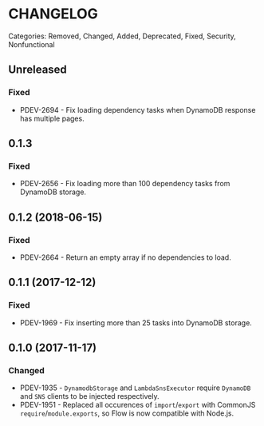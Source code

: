 # CHANGELOG

Categories: Removed, Changed, Added, Deprecated, Fixed, Security, Nonfunctional

## Unreleased

### Fixed

- PDEV-2694 - Fix loading dependency tasks when DynamoDB response has multiple pages.

## 0.1.3

### Fixed

- PDEV-2656 - Fix loading more than 100 dependency tasks from DynamoDB storage.

## 0.1.2 (2018-06-15)

### Fixed

- PDEV-2664 - Return an empty array if no dependencies to load.

## 0.1.1 (2017-12-12)

### Fixed

- PDEV-1969 - Fix inserting more than 25 tasks into DynamoDB storage.

## 0.1.0 (2017-11-17)

### Changed

- PDEV-1935 - `DynamodbStorage` and `LambdaSnsExecutor` require `DynamoDB` and `SNS` clients to be injected respectively.
- PDEV-1951 - Replaced all occurences of `import`/`export` with CommonJS `require`/`module.exports`, so Flow is now compatible with Node.js.
